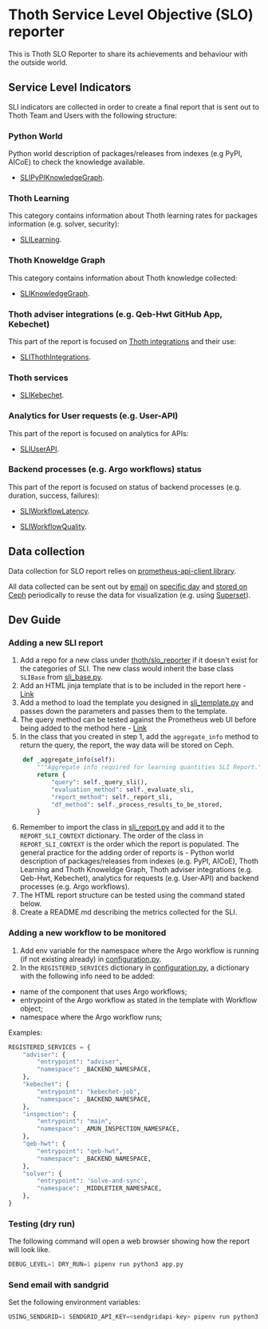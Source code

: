 # Thoth Service Level Objective (SLO) reporter

This is Thoth SLO Reporter to share its achievements and behaviour with the outside world.

## Service Level Indicators

SLI indicators are collected in order to create a final report that is sent out to Thoth Team and Users with the following structure:

### Python World

Python world description of packages/releases from indexes (e.g PyPI, AICoE) to check the knowledge available.

- [SLIPyPIKnowledgeGraph](https://github.com/thoth-station/slo-reporter/tree/master/thoth/slo_reporter/sli_python_knowledge_graph/README.md).

### Thoth Learning

This category contains information about Thoth learning rates for packages information (e.g. solver, security):

- [SLILearning](https://github.com/thoth-station/slo-reporter/tree/master/thoth/slo_reporter/sli_learning/README.md).

### Thoth Knoweldge Graph

This category contains information about Thoth knowledge collected:

- [SLIKnowledgeGraph](https://github.com/thoth-station/slo-reporter/tree/master/thoth/slo_reporter/sli_knowledge_graph/README.md).

### Thoth adviser integrations (e.g. Qeb-Hwt GitHub App, Kebechet)

This part of the report is focused on [Thoth integrations](https://github.com/thoth-station/adviser/blob/master/docs/source/integration.rst) and their use:

- [SLIThothIntegrations](https://github.com/thoth-station/slo-reporter/tree/master/thoth/slo_reporter/sli_thoth_integrations).

### Thoth services

- [SLIKebechet](https://github.com/thoth-station/slo-reporter/tree/master/thoth/slo_reporter/sli_thoth_services/README.md).

### Analytics for User requests (e.g. User-API)

This part of the report is focused on analytics for APIs:

- [SLIUserAPI](https://github.com/thoth-station/slo-reporter/tree/master/thoth/slo_reporter/sli_apis/README.md).

### Backend processes (e.g. Argo workflows) status

This part of the report is focused on status of backend processes (e.g. duration, success, failures):

- [SLIWorkflowLatency](https://github.com/thoth-station/slo-reporter/tree/master/thoth/slo_reporter/sli_backends/README.md).

- [SLIWorkflowQuality](https://github.com/thoth-station/slo-reporter/tree/master/thoth/slo_reporter/sli_backends/README.md).

## Data collection

Data collection for SLO report relies on [prometheus-api-client library](https://github.com/AICoE/prometheus-api-client-python).

All data collected can be sent out by [email](https://github.com/thoth-station/slo-reporter/blob/c55577075ff84ddf8a7a68ad604dd153d1ee53b6/app.py#L228)
on [specific day](https://github.com/thoth-station/slo-reporter/blob/c55577075ff84ddf8a7a68ad604dd153d1ee53b6/thoth/slo_reporter/configuration.py#L112)
and [stored on Ceph](https://github.com/thoth-station/slo-reporter/blob/c55577075ff84ddf8a7a68ad604dd153d1ee53b6/app.py#L129) periodically
to reuse the data for visualization (e.g. using [Superset](https://github.com/apache/incubator-superset)).

## Dev Guide

### Adding a new SLI report

1. Add a repo for a new class under [thoth/slo_reporter](https://github.com/thoth-station/slo-reporter/tree/master/thoth/slo_reporter) if it doesn't exist for the categories of SLI.
The new class would inherit the base class `SLIBase` from [sli_base.py](https://github.com/thoth-station/slo-reporter/blob/master/thoth/slo_reporter/sli_base.py).
2. Add an HTML jinja template that is to be included in the report here - [Link](https://github.com/thoth-station/slo-reporter/tree/master/thoth/slo_reporter/static/templates)
3. Add a method to load the template you designed in [sli_template.py](https://github.com/thoth-station/slo-reporter/blob/master/thoth/slo_reporter/sli_template.py) and passes down the parameters and passes them to the template.
4. The query method can be tested against the Prometheus web UI before being added to the method here - [Link](https://prometheus-dh-prod-monitoring.cloud.datahub.psi.redhat.com/graph)
5. In the class that you created in step 1, add the `aggregate_info` method to return the query, the report, the way data will be stored on Ceph.

```python
    def _aggregate_info(self):
        """Aggregate info required for learning quantities SLI Report."""
        return {
            "query": self._query_sli(),
            "evaluation_method": self._evaluate_sli,
            "report_method": self._report_sli,
            "df_method": self._process_results_to_be_stored,
        }
```

6. Remember to import the class in [sli_report.py](https://github.com/thoth-station/slo-reporter/blob/master/thoth/slo_reporter/sli_report.py) and add it to the `REPORT_SLI_CONTEXT` dictionary. The order of the class in `REPORT_SLI_CONTEXT` is the order which the report is populated. The general practice for the adding order of reports is - Python world description of packages/releases from indexes (e.g. PyPI, AICoE), Thoth Learning and Thoth Knoweldge Graph, Thoth adviser integrations (e.g. Qeb-Hwt, Kebechet), analytics for requests (e.g. User-API) and backend processes (e.g. Argo workflows).
7. The HTML report structure can be tested using the command stated below.
8. Create a README.md describing the metrics collected for the SLI.

### Adding a new workflow to be monitored

1. Add env variable for the namespace where the Argo workflow is running (if not existing already) in [configuration.py](https://github.com/thoth-station/slo-reporter/blob/master/thoth/slo_reporter/configuration.py).
2. In the ``REGISTERED_SERVICES`` dictionary in [configuration.py](https://github.com/thoth-station/slo-reporter/blob/master/thoth/slo_reporter/configuration.py),
a dictionary with the following info need to be added:

- name of the component that uses Argo workflows;
- entrypoint of the Argo workflow as stated in the template with Workflow object;
- namespace where the Argo workflow runs;

Examples:

```python
REGISTERED_SERVICES = {
    "adviser": {
        "entrypoint": "adviser",
        "namespace": _BACKEND_NAMESPACE,
    },
    "kebechet": {
        "entrypoint": "kebechet-job",
        "namespace": _BACKEND_NAMESPACE,
    },
    "inspection": {
        "entrypoint": "main",
        "namespace": _AMUN_INSPECTION_NAMESPACE,
    },
    "qeb-hwt": {
        "entrypoint": "qeb-hwt",
        "namespace": _BACKEND_NAMESPACE,
    },
    "solver": {
        "entrypoint": 'solve-and-sync',
        "namespace": _MIDDLETIER_NAMESPACE,
    },
}
```

### Testing (dry run)

The following command will open a web browser showing how the report will look like.

```python
DEBUG_LEVEL=1 DRY_RUN=1 pipenv run python3 app.py
```

### Send email with sandgrid

Set the following environment variables:

```python
USING_SENDGRID=1 SENDGRID_API_KEY=<sendgridapi-key> pipenv run python3 app.py
```